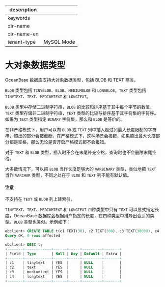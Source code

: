 |description||
|---|---|
|keywords||
|dir-name||
|dir-name-en||
|tenant-type|MySQL Mode|

# 大对象数据类型 

OceanBase 数据库支持大对象数据类型，包括 BLOB 和 TEXT 两类。

`BLOB` 类型包括 `TINYBLOB`、`BLOB`、`MEDIUMBLOB` 和 `LONGBLOB`。`TEXT` 类型包括 `TINYTEXT`、`TEXT`、`MEDIUMTEXT` 和 `LONGTEXT`。

`BLOB` 类型中存储二进制字符串，`BLOB` 的比较和排序基于其中每个字节的数值。`TEXT` 类型存储非二进制字符串，`TEXT` 类型的比较与排序基于其字符集的字符序。如果为 `TEXT` 类型指定 `BINARY` 字符集，那么和 `BLOB` 是等价的。

在非严格模式下，用户可以向 `BLOB` 或 `TEXT` 列中插入超过列最大长度限制的字符串，超出的部分会被截断。在严格模式下，这种场景会报错。如果超出最大长度部分都是空格，那么无论是否开启严格模式都不会报错。

对于 `TEXT` 和 `BLOB` 类型，插入时不会在末尾补充空格，查询时也不会删除末尾空格。

大多数情况下，可以把 `BLOB` 当作长度足够大的 `VARBINARY` 类型，类似地把 `TEXT` 当作 `VARCHAR` 类型，不同之处在于 `BLOB` 和 `TEXT` 列不能有默认值。

  <main id="notice" type='notice'>
    <h4>注意</h4>
    <p>不支持在 <code>TEXT</code> 或 <code>BLOB</code> 列上建索引。</p>
  </main>

`TINYTEXT`、`TEXT`、`MEDIUMTEXT` 和 `LONGTEXT` 四种类型中只有 `TEXT` 可以显式指定长度，OceanBase 数据库会根据用户指定的长度，在四种类型中推导出合适的类型。`BLOB` 类型也类似。示例如下：

```sql
obclient> CREATE TABLE t(c1 TEXT(30), c2 TEXT(300), c3 TEXT(30000), c4 TEXT(10000000));
Query OK, 0 rows affected

obclient> DESC t;
+-------+------------+------+-----+---------+-------+
| Field | Type       | Null | Key | Default | Extra |
+-------+------------+------+-----+---------+-------+
| c1    | tinytext   | YES  |     | NULL    |       |
| c2    | text       | YES  |     | NULL    |       |
| c3    | mediumtext | YES  |     | NULL    |       |
| c4    | longtext   | YES  |     | NULL    |       |
+-------+------------+------+-----+---------+-------+
```


